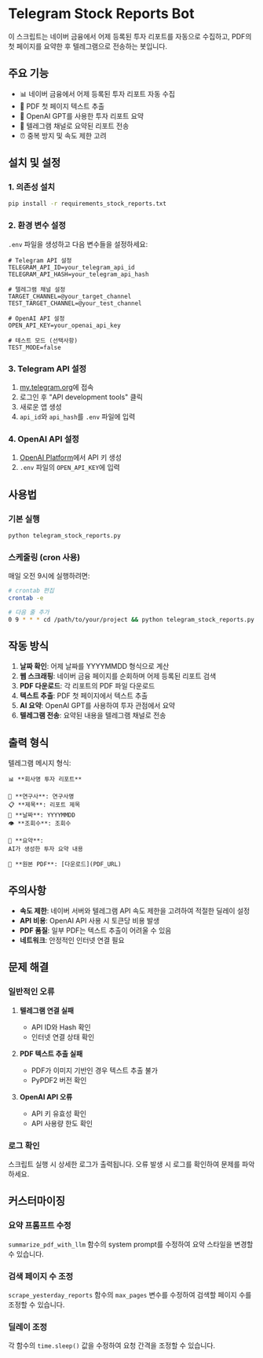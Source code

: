 # Telegram Stock Reports Bot

이 스크립트는 네이버 금융에서 어제 등록된 투자 리포트를 자동으로 수집하고, PDF의 첫 페이지를 요약한 후 텔레그램으로 전송하는 봇입니다.

## 주요 기능

- 📊 네이버 금융에서 어제 등록된 투자 리포트 자동 수집
- 📄 PDF 첫 페이지 텍스트 추출
- 🤖 OpenAI GPT를 사용한 투자 리포트 요약
- 📱 텔레그램 채널로 요약된 리포트 전송
- ⏰ 중복 방지 및 속도 제한 고려

## 설치 및 설정

### 1. 의존성 설치

```bash
pip install -r requirements_stock_reports.txt
```

### 2. 환경 변수 설정

`.env` 파일을 생성하고 다음 변수들을 설정하세요:

```env
# Telegram API 설정
TELEGRAM_API_ID=your_telegram_api_id
TELEGRAM_API_HASH=your_telegram_api_hash

# 텔레그램 채널 설정
TARGET_CHANNEL=@your_target_channel
TEST_TARGET_CHANNEL=@your_test_channel

# OpenAI API 설정
OPEN_API_KEY=your_openai_api_key

# 테스트 모드 (선택사항)
TEST_MODE=false
```

### 3. Telegram API 설정

1. [my.telegram.org](https://my.telegram.org)에 접속
2. 로그인 후 "API development tools" 클릭
3. 새로운 앱 생성
4. `api_id`와 `api_hash`를 `.env` 파일에 입력

### 4. OpenAI API 설정

1. [OpenAI Platform](https://platform.openai.com)에서 API 키 생성
2. `.env` 파일의 `OPEN_API_KEY`에 입력

## 사용법

### 기본 실행

```bash
python telegram_stock_reports.py
```

### 스케줄링 (cron 사용)

매일 오전 9시에 실행하려면:

```bash
# crontab 편집
crontab -e

# 다음 줄 추가
0 9 * * * cd /path/to/your/project && python telegram_stock_reports.py
```

## 작동 방식

1. **날짜 확인**: 어제 날짜를 YYYYMMDD 형식으로 계산
2. **웹 스크래핑**: 네이버 금융 페이지를 순회하며 어제 등록된 리포트 검색
3. **PDF 다운로드**: 각 리포트의 PDF 파일 다운로드
4. **텍스트 추출**: PDF 첫 페이지에서 텍스트 추출
5. **AI 요약**: OpenAI GPT를 사용하여 투자 관점에서 요약
6. **텔레그램 전송**: 요약된 내용을 텔레그램 채널로 전송

## 출력 형식

텔레그램 메시지 형식:

```
📊 **회사명 투자 리포트**

🏢 **연구사**: 연구사명
📋 **제목**: 리포트 제목
📅 **날짜**: YYYYMMDD
👁️ **조회수**: 조회수

📝 **요약**:
AI가 생성한 투자 요약 내용

🔗 **원본 PDF**: [다운로드](PDF_URL)
```

## 주의사항

- **속도 제한**: 네이버 서버와 텔레그램 API 속도 제한을 고려하여 적절한 딜레이 설정
- **API 비용**: OpenAI API 사용 시 토큰당 비용 발생
- **PDF 품질**: 일부 PDF는 텍스트 추출이 어려울 수 있음
- **네트워크**: 안정적인 인터넷 연결 필요

## 문제 해결

### 일반적인 오류

1. **텔레그램 연결 실패**
   - API ID와 Hash 확인
   - 인터넷 연결 상태 확인

2. **PDF 텍스트 추출 실패**
   - PDF가 이미지 기반인 경우 텍스트 추출 불가
   - PyPDF2 버전 확인

3. **OpenAI API 오류**
   - API 키 유효성 확인
   - API 사용량 한도 확인

### 로그 확인

스크립트 실행 시 상세한 로그가 출력됩니다. 오류 발생 시 로그를 확인하여 문제를 파악하세요.

## 커스터마이징

### 요약 프롬프트 수정

`summarize_pdf_with_llm` 함수의 system prompt를 수정하여 요약 스타일을 변경할 수 있습니다.

### 검색 페이지 수 조정

`scrape_yesterday_reports` 함수의 `max_pages` 변수를 수정하여 검색할 페이지 수를 조정할 수 있습니다.

### 딜레이 조정

각 함수의 `time.sleep()` 값을 수정하여 요청 간격을 조정할 수 있습니다. 